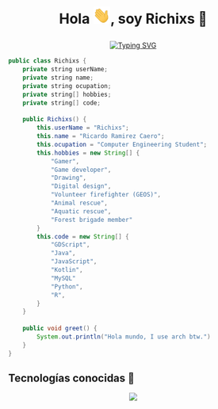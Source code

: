 # <p align="center">Hola <img src="./assets/hi.gif" width="35px">, soy Richixs :penguin: </p>

<p align="center">
    <a href="https://git.io/typing-svg"><img src="https://readme-typing-svg.herokuapp.com?font=Tiny5&pause=1000&color=8111F7&center=true&width=435&lines=Bienvenido+a+mi+perfil;Soy+Ricardo+%2F+Richixs;Computer+Engineering+Student;I+use+Arch+BTW" alt="Typing SVG" /></a>
</p>
 
```java
public class Richixs {
    private string userName;
    private string name;
    private string ocupation;
    private string[] hobbies;
    private string[] code;

    public Richixs() {
        this.userName = "Richixs";
        this.name = "Ricardo Ramirez Caero";
        this.ocupation = "Computer Engineering Student";
        this.hobbies = new String[] {
            "Gamer", 
            "Game developer", 
            "Drawing", 
            "Digital design", 
            "Volunteer firefighter (GEOS)", 
            "Animal rescue", 
            "Aquatic rescue", 
            "Forest brigade member"
        }
        this.code = new String[] {
            "GDScript",
            "Java",
            "JavaScript",
            "Kotlin",
            "MySQL"
            "Python",
            "R",
        }
    }

    public void greet() {
        System.out.println("Hola mundo, I use arch btw.")
    }
}
```

## Tecnologías conocidas :purple_heart:

<p align="center">
  <a href="https://skillicons.dev">
    <img src="https://skillicons.dev/icons?i=androidstudio,angular,arch,bash,blender,css,debian,bots,discordjs,figma,git,github,gitlab,gradle,godot,html,idea,ai,java,js,kotlin,latex,linux,mysql,ps,py,r,raspberrypi,ubuntu,vscode" />
  </a>
</p>